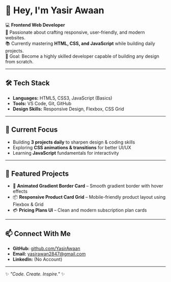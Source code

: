 # 👋 Hey, I'm Yasir Awaan

💻 **Frontend Web Developer**  
🚀 Passionate about crafting responsive, user-friendly, and modern websites.  
📚 Currently mastering **HTML, CSS, and JavaScript** while building daily projects.  
🎯 Goal: Become a highly skilled developer capable of building any design from scratch.

---

## 🛠️ Tech Stack
- **Languages:** HTML5, CSS3, JavaScript (Basics)
- **Tools:** VS Code, Git, GitHub
- **Design Skills:** Responsive Design, Flexbox, CSS Grid

---

## 📌 Current Focus
- Building **3 projects daily** to sharpen design & coding skills  
- Exploring **CSS animations & transitions** for better UI/UX  
- Learning **JavaScript** fundamentals for interactivity

---

## 📂 Featured Projects
- 🌈 **Animated Gradient Border Card** – Smooth gradient border with hover effects  
- 📦 **Responsive Product Card Grid** – Mobile-friendly product layout using Flexbox & Grid  
- 💳 **Pricing Plans UI** – Clean and modern subscription plan cards  

---

## 📫 Connect With Me
- **GitHub:** [github.com/YasirAwaan](https://github.com/YasirAwaan)  
- **Email:** yasirawan2847@gmail.com  
- **LinkedIn:** (No Account)

---

✨ _"Code. Create. Inspire."_ ✨
